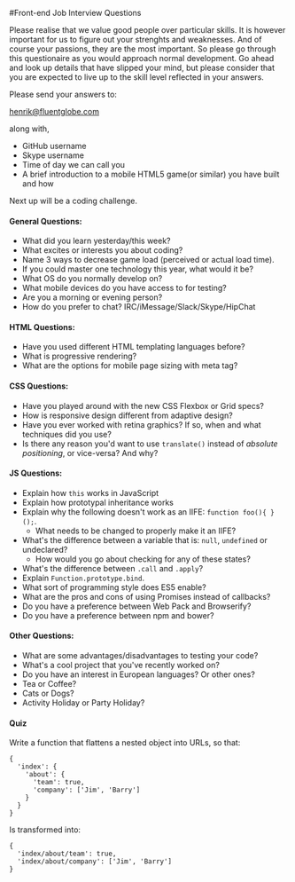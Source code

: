 #Front-end Job Interview Questions

Please realise that we value good people over particular skills. It is however important
for us to figure out your strenghts and weaknesses. And of course your passions, they
are the most important. So please go through this questionaire as you would approach
normal development. Go ahead and look up details that have slipped your mind, but
please consider that you are expected to live up to the skill level reflected in your
answers.

Please send your answers to:

henrik@fluentglobe.com

along with,

* GitHub username
* Skype username
* Time of day we can call you
* A brief introduction to a mobile HTML5 game(or similar) you have built and how

Next up will be a coding challenge.


#### General Questions:

* What did you learn yesterday/this week?
* What excites or interests you about coding?
* Name 3 ways to decrease game load (perceived or actual load time).
* If you could master one technology this year, what would it be?
* What OS do you normally develop on?
* What mobile devices do you have access to for testing?
* Are you a morning or evening person?
* How do you prefer to chat? IRC/iMessage/Slack/Skype/HipChat

#### HTML Questions:

* Have you used different HTML templating languages before?
* What is progressive rendering?
* What are the options for mobile page sizing with meta tag?

#### CSS Questions:

* Have you played around with the new CSS Flexbox or Grid specs?
* How is responsive design different from adaptive design?
* Have you ever worked with retina graphics? If so, when and what techniques did you use?
* Is there any reason you'd want to use `translate()` instead of *absolute positioning*, or vice-versa? And why?

#### JS Questions:

* Explain how `this` works in JavaScript
* Explain how prototypal inheritance works
* Explain why the following doesn't work as an IIFE: `function foo(){ }();`.
  * What needs to be changed to properly make it an IIFE?
* What's the difference between a variable that is: `null`, `undefined` or undeclared?
  * How would you go about checking for any of these states?
* What's the difference between `.call` and `.apply`?
* Explain `Function.prototype.bind`.
* What sort of programming style does ES5 enable?
* What are the pros and cons of using Promises instead of callbacks?
* Do you have a preference between Web Pack and Browserify?
* Do you have a preference between npm and bower?

#### Other Questions:

* What are some advantages/disadvantages to testing your code?
* What's a cool project that you've recently worked on?
* Do you have an interest in European languages? Or other ones?
* Tea or Coffee?
* Cats or Dogs?
* Activity Holiday or Party Holiday?


#### Quiz

Write a function that flattens a nested object into URLs, so that:

    {
      'index': {
        'about': {
          'team': true,
          'company': ['Jim', 'Barry']
        }
      }
    }

Is transformed into:

    {
      'index/about/team': true,
      'index/about/company': ['Jim', 'Barry']
    }
